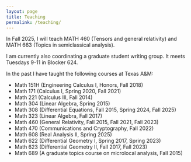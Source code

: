 ```yaml
---
layout: page
title: Teaching
permalink: /teaching/
---
```


In Fall 2025, I will teach MATH 460 (Tensors and general relativity) and MATH 663 (Topics in semiclassical analysis).

I am currently also coordinating a graduate student writing group.  It meets Tuesdays 9-11 in Blocker 624.

In the past I have taught the following courses at Texas A&amp;M:  
* Math 151H (Engineering Calculus I, Honors, Fall 2018)</li>
* Math 171 (Calculus I, Spring 2020, Fall 2021)</li>
* Math 221 (Calculus III, Fall 2014)</li>
* Math 304 (Linear Algebra, Spring 2015)</li>
* Math 308 (Differential Equations, Fall 2015, Spring 2024, Fall 2025)</li>
* Math 323 (Linear Algebra, Fall 2017)</li>
* Math 460 (General Relativity, Fall 2015, Fall 2021, Fall 2023)</li>
* Math 470 (Communications and Cryptography, Fall 2022)</li>
* Math 608 (Real Analysis II, Spring 2025)
* Math 622 (Differential Geometry I, Spring 2017, Spring 2023)</li>
* Math 623 (Differential Geometry II, Fall 2017, Fall 2023)</li>
* Math 689 (A graduate topics course on microlocal analysis, Fall 2015)</li>

